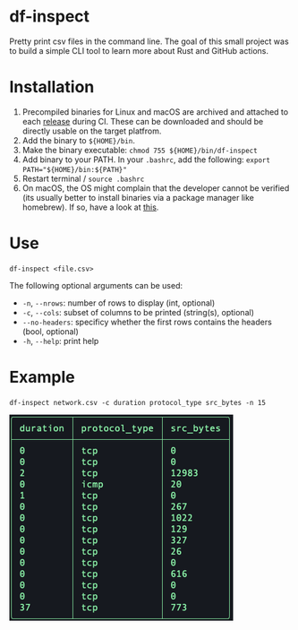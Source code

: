 # df-inspect
Pretty print csv files in the command line. The goal of this small project was to build a simple CLI tool to learn more about Rust and GitHub actions.

# Installation
1. Precompiled binaries for Linux and macOS are archived and attached to each [release](https://github.com/demonictoaster/df-inspect/releases) during CI. These can be downloaded and should be directly usable on the target platfrom. 
2. Add the binary to `${HOME}/bin`.
3. Make the binary executable: `chmod 755 ${HOME}/bin/df-inspect`
4. Add binary to your PATH. In your `.bashrc`, add the following: `export PATH="${HOME}/bin:${PATH}"`
5. Restart terminal / `source .bashrc`
6. On macOS, the OS might complain that the developer cannot be verified (its usually better to install binaries via a package manager like homebrew). If so, have a look at [this](https://zaiste.net/os/macos/howtos/resolve-macos-cannot-be-opened-because-the-developer-cannot-be-verified-error/).

# Use
`df-inspect <file.csv>`

The following optional arguments can be used:
* `-n`, `--nrows`: number of rows to display (int, optional)
* `-c`, `--cols`: subset of columns to be printed (string(s), optional)
* `--no-headers`: specificy whether the first rows contains the headers (bool, optional) 
* `-h`, `--help`: print help

# Example
`df-inspect network.csv -c duration protocol_type src_bytes -n 15`

![Alt text](example/screenshot.png?raw=true "Screenshot")

